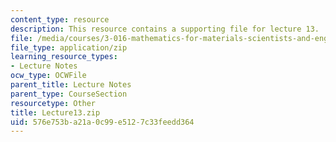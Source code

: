 ```yaml
---
content_type: resource
description: This resource contains a supporting file for lecture 13.
file: /media/courses/3-016-mathematics-for-materials-scientists-and-engineers-fall-2005/576e753ba21a0c99e5127c33feedd364_Lecture13.zip
file_type: application/zip
learning_resource_types:
- Lecture Notes
ocw_type: OCWFile
parent_title: Lecture Notes
parent_type: CourseSection
resourcetype: Other
title: Lecture13.zip
uid: 576e753b-a21a-0c99-e512-7c33feedd364
---
```

